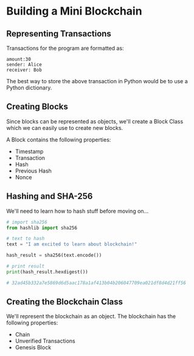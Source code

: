 # Building a Mini Blockchain

## Representing Transactions

Transactions for the program are formatted as:

```
amount:30
sender: Alice
receiver: Bob
```

The best way to store the above transaction in Python would be to use a Python dictionary.

## Creating Blocks

Since blocks can be represented as objects, we'll create a Block Class which we can easily use to create new blocks.

A Block contains the following properties:

- Timestamp
- Transaction
- Hash
- Previous Hash
- Nonce

## Hashing and SHA-256

We'll need to learn how to hash stuff before moving on...

```py
# import sha256
from hashlib import sha256

# text to hash
text = "I am excited to learn about blockchain!"

hash_result = sha256(text.encode())

# print result
print(hash_result.hexdigest())

# 32ad45b332a7e5869d6d5aac178a1af413b04b206047709ea021df8d4d21ff56
```

## Creating the Blockchain Class

We'll represent the blockchain as an object. The blockchain has the following properties:

- Chain
- Unverified Transactions
- Genesis Block

